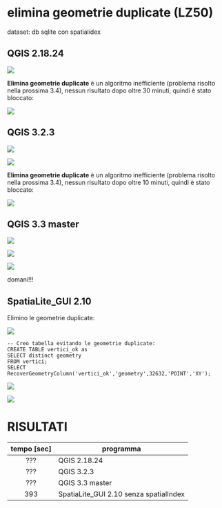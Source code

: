 # elimina geometrie duplicate (LZ50)

dataset: db sqlite con spatialidex

## QGIS 2.18.24

![](../img/qgis21824_info.png)

**Elimina geometrie duplicate** è un algoritmo inefficiente (problema risolto nella prossima 3.4), nessun risultato dopo oltre 30 minuti, quindi è stato bloccato:

![](../img/estrai_vertici/qgis21824_03.png)

## QGIS 3.2.3

![](../img/qgis323_info.png)

![](../img/estrai_vertici/qgis323_03.png)

**Elimina geometrie duplicate** è un algoritmo inefficiente (problema risolto nella prossima 3.4), nessun risultato dopo oltre 10 minuti, quindi è stato bloccato:

![](../img/estrai_vertici/qgis323_04.png)

## QGIS 3.3 master

![](../img/qgis33_master_info.png)

![](../img/estrai_vertici/qgis33master_03.png)

![](../img/estrai_vertici/qgis33master_04.png)

domani!!!

## SpatiaLite_GUI 2.10

Elimino le geometrie duplicate:

![](../img/spatialite_gui_210_info.png)

```
-- Creo tabella evitando le geometrie duplicate:
CREATE TABLE vertici_ok as 
SELECT distinct geometry
FROM vertici;
SELECT RecoverGeometryColumn('vertici_ok','geometry',32632,'POINT','XY');
```
![](../img/estrai_vertici/spatialite_gui_210_00.png)

![](../img/estrai_vertici/spatialite_gui_210_02.png)

# RISULTATI

tempo [sec]|programma
:---------:|---------
???|QGIS 2.18.24
???|QGIS 3.2.3
???|QGIS 3.3 master
393| SpatiaLite_GUI 2.10 senza spatialIndex
